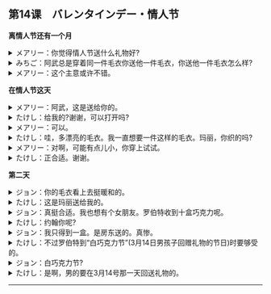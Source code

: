 ## 第14课　バレンタインデー・情人节
**离情人节还有一个月**
<details>
<summary>
メアリー：你觉得情人节送什么礼物好?</summary>

バレンタインデーのプレゼントは何かいいと思いますか。
</details>

<details>
<summary>
みちご：阿武总是穿着同一件毛衣你送他一件毛衣，你送他一件毛衣怎么样?</summary>

そうですね。たけしさんはいつも同じセーターを着ているから、セーターをあげたらどうですか。
</details>

<details>
<summary>
メアリー：这个主意或许不错。</summary>

それはいいかもしれませんね。
</details>

**在情人节这天**
<details>
<summary>
メアリー：阿武，这是送给你的。</summary>

たけしくん、はい、これ。
</details>

<details>
<summary>
たけし：给我的?谢谢，可以打开吗?</summary>

えっ、ぼくに？どうもありがとう。開けてもいい？
</details>

<details>
<summary>
メアリー：可以。</summary>

うん。
</details>

<details>
<summary>
たけし：哇，多漂亮的毛衣。我一直想要一件这样的毛衣。玛丽，你织的吗?</summary>

わあ、すてきなセーター。こんなのがほしかったんだ。メアリーが編んだの？
</details>

<details>
<summary>
メアリー：对啊，可能有点儿小，你穿上试试。</summary>

うん、小さいかもしれないから着てみて。
</details>

<details>
<summary>
たけし：正合适。谢谢。</summary>

ちょうどいいよ。ありがどう。
</details>

**第二天**
<details>
<summary>
ジョン：你的毛衣看上去挺暖和的。</summary>

暖かそうなセーターですね。
</details>

<details>
<summary>
たけし：这是玛丽送给我的。</summary>

これ、メアリーがくれたんです。
</details>

<details>
<summary>
ジョン：真挺合适。我也想有个女朋友。罗伯特收到十盒巧克力呢。</summary>

よく似合っていますね。ぼくも彼女がほしいなあ。ロバートさんはチョコレートを十個ももらったんですよ。
</details>

<details>
<summary>
たけし：约翰你呢?</summary>

ジョンさんは？
</details>

<details>
<summary>
ジョン：我只得到一盒。是房东送的。真惨。</summary>

ぼくは一個しか もらいませんでした。大家さんから。さびしいなあ。
</details>

<details>
<summary>
たけし：不过罗伯特到“白巧克力节”(3月14日男孩子回赠礼物的节日)时要够受的。</summary>

でも、ロバートさんはホワイトデーが大変ですよ。
</details>

<details>
<summary>
ジョン：白巧克力节?</summary>

ホワイトデー？
</details>

<details>
<summary>
たけし：是啊，男的要在3月14号那一天回送礼物的。</summary>

ええ。男の人は三月十四日にお返しをしなくちゃいけないんです。
</details>

---
